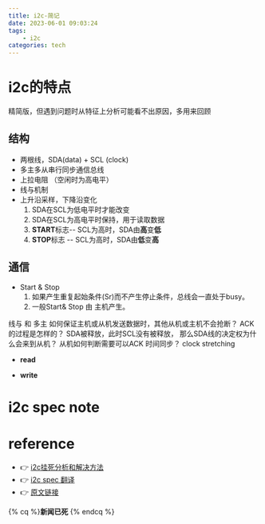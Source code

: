 ```yaml
---
title: i2c-简记
date: 2023-06-01 09:03:24
tags: 
	- i2c
categories: tech
---
```


# i2c的特点
精简版，但遇到问题时从特征上分析可能看不出原因，多用来回顾
## 结构
- 两根线，SDA(data) + SCL (clock)
- 多主多从串行同步通信总线
- 上拉电阻 （空闲时为高电平）
- 线与机制
- 上升沿采样，下降沿变化
	1. SDA在SCL为低电平时才能改变
	2. SDA在SCL为高电平时保持，用于读取数据
	3. **START**标志-- SCL为高时，SDA由**高**变**低**
	4. **STOP**标志 -- SCL为高时，SDA由**低**变**高**
	
## 通信

+ Start & Stop
	1. 如果产生重复起始条件(Sr)而不产生停止条件，总线会一直处于busy。
	2. 一般Start& Stop 由 主机产生。

线与 和 多主
如何保证主机或从机发送数据时，其他从机或主机不会抢断？
ACK的过程是怎样的？ SDA被释放，此时SCL没有被释放， 那么SDA线的决定权为什么会来到从机？ 从机如何判断需要可以ACK
时间同步？  clock stretching

- **read**

- **write**

# i2c spec note


# **reference**
- :point_right: [i2c挂死分析和解决方法](https://www.jianshu.com/p/95f53ca2724e)
- :point_right: [i2c spec 翻译](https://zhuanlan.zhihu.com/p/149364473)
- :point_right: [原文链接](https://www.nxp.com.cn/docs/en/user-guide/UM10204.pdf)



{% cq %}**新闻已死**  {% endcq %}